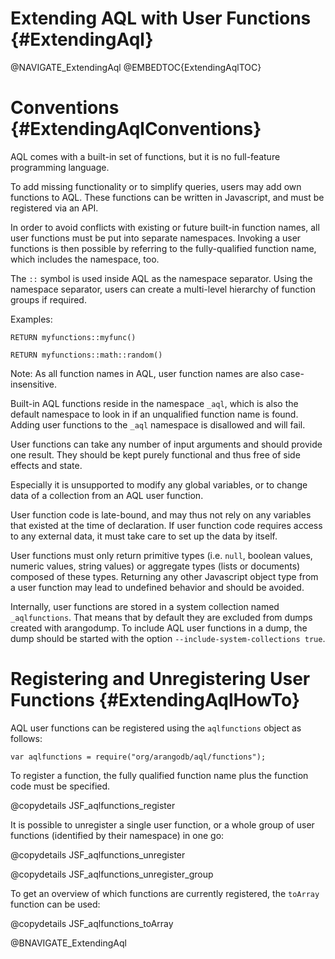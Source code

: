 Extending AQL with User Functions {#ExtendingAql}
=================================================

@NAVIGATE_ExtendingAql
@EMBEDTOC{ExtendingAqlTOC}

Conventions {#ExtendingAqlConventions}
======================================

AQL comes with a built-in set of functions, but it is no
full-feature programming language.

To add missing functionality or to simplify queries, users
may add own functions to AQL. These functions can be written
in Javascript, and must be registered via an API. 

In order to avoid conflicts with existing or future built-in 
function names, all user functions must be put into separate
namespaces. Invoking a user functions is then possible by referring
to the fully-qualified function name, which includes the namespace,
too. 

The `::` symbol is used inside AQL as the namespace separator. Using 
the namespace separator, users can create a multi-level hierarchy of 
function groups if required.

Examples:

    RETURN myfunctions::myfunc()

    RETURN myfunctions::math::random()

Note: As all function names in AQL, user function names are also
case-insensitive.

Built-in AQL functions reside in the namespace `_aql`, which is also
the default namespace to look in if an unqualified function name is
found. Adding user functions to the `_aql` namespace is disallowed and 
will fail.

User functions can take any number of input arguments and should 
provide one result. They should be kept purely functional and thus free of
side effects and state. 

Especially it is unsupported to modify any global variables, or to change 
data of a collection from an AQL user function. 

User function code is late-bound, and may thus not rely on any variables
that existed at the time of declaration. If user function code requires
access to any external data, it must take care to set up the data by
itself.

User functions must only return primitive types (i.e. `null`, boolean
values, numeric values, string values) or aggregate types (lists or
documents) composed of these types.
Returning any other Javascript object type from a user function may lead 
to undefined behavior and should be avoided.

Internally, user functions are stored in a system collection named
`_aqlfunctions`. That means that by default they are excluded from dumps
created with arangodump. To include AQL user functions in a dump, the
dump should be started with the option `--include-system-collections true`.

Registering and Unregistering User Functions {#ExtendingAqlHowTo}
=================================================================

AQL user functions can be registered using the `aqlfunctions` object as
follows:

    var aqlfunctions = require("org/arangodb/aql/functions");

To register a function, the fully qualified function name plus the
function code must be specified.

@copydetails JSF_aqlfunctions_register

It is possible to unregister a single user function, or a whole group of
user functions (identified by their namespace) in one go:

@copydetails JSF_aqlfunctions_unregister

@copydetails JSF_aqlfunctions_unregister_group

To get an overview of which functions are currently registered, the 
`toArray` function can be used:

@copydetails JSF_aqlfunctions_toArray

@BNAVIGATE_ExtendingAql
